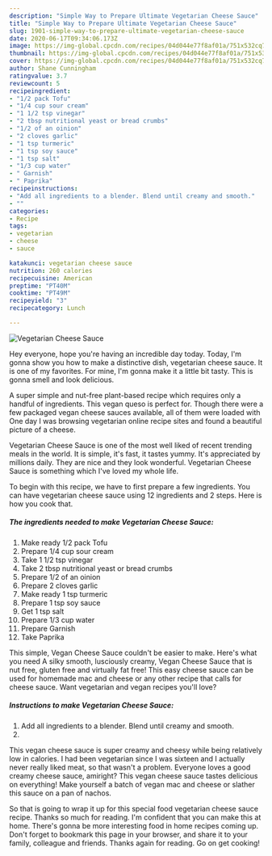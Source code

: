 ```yaml
---
description: "Simple Way to Prepare Ultimate Vegetarian Cheese Sauce"
title: "Simple Way to Prepare Ultimate Vegetarian Cheese Sauce"
slug: 1901-simple-way-to-prepare-ultimate-vegetarian-cheese-sauce
date: 2020-06-17T09:34:06.173Z
image: https://img-global.cpcdn.com/recipes/04d044e77f8af01a/751x532cq70/vegetarian-cheese-sauce-recipe-main-photo.jpg
thumbnail: https://img-global.cpcdn.com/recipes/04d044e77f8af01a/751x532cq70/vegetarian-cheese-sauce-recipe-main-photo.jpg
cover: https://img-global.cpcdn.com/recipes/04d044e77f8af01a/751x532cq70/vegetarian-cheese-sauce-recipe-main-photo.jpg
author: Shane Cunningham
ratingvalue: 3.7
reviewcount: 5
recipeingredient:
- "1/2 pack Tofu"
- "1/4 cup sour cream"
- "1 1/2 tsp vinegar"
- "2 tbsp nutritional yeast or bread crumbs"
- "1/2 of an oinion"
- "2 cloves garlic"
- "1 tsp turmeric"
- "1 tsp soy sauce"
- "1 tsp salt"
- "1/3 cup water"
- " Garnish"
- " Paprika"
recipeinstructions:
- "Add all ingredients to a blender. Blend until creamy and smooth."
- ""
categories:
- Recipe
tags:
- vegetarian
- cheese
- sauce

katakunci: vegetarian cheese sauce 
nutrition: 260 calories
recipecuisine: American
preptime: "PT40M"
cooktime: "PT49M"
recipeyield: "3"
recipecategory: Lunch

---
```



![Vegetarian Cheese Sauce](https://img-global.cpcdn.com/recipes/04d044e77f8af01a/751x532cq70/vegetarian-cheese-sauce-recipe-main-photo.jpg)

Hey everyone, hope you're having an incredible day today. Today, I'm gonna show you how to make a distinctive dish, vegetarian cheese sauce. It is one of my favorites. For mine, I'm gonna make it a little bit tasty. This is gonna smell and look delicious.

A super simple and nut-free plant-based recipe which requires only a handful of ingredients. This vegan queso is perfect for. Though there were a few packaged vegan cheese sauces available, all of them were loaded with One day I was browsing vegetarian online recipe sites and found a beautiful picture of a cheese.

Vegetarian Cheese Sauce is one of the most well liked of recent trending meals in the world. It is simple, it's fast, it tastes yummy. It's appreciated by millions daily. They are nice and they look wonderful. Vegetarian Cheese Sauce is something which I've loved my whole life.


To begin with this recipe, we have to first prepare a few ingredients. You can have vegetarian cheese sauce using 12 ingredients and 2 steps. Here is how you cook that.

<!--inarticleads1-->

##### The ingredients needed to make Vegetarian Cheese Sauce:

1. Make ready 1/2 pack Tofu
1. Prepare 1/4 cup sour cream
1. Take 1 1/2 tsp vinegar
1. Take 2 tbsp nutritional yeast or bread crumbs
1. Prepare 1/2 of an oinion
1. Prepare 2 cloves garlic
1. Make ready 1 tsp turmeric
1. Prepare 1 tsp soy sauce
1. Get 1 tsp salt
1. Prepare 1/3 cup water
1. Prepare  Garnish
1. Take  Paprika


This simple, Vegan Cheese Sauce couldn&#39;t be easier to make. Here&#39;s what you need A silky smooth, lusciously creamy, Vegan Cheese Sauce that is nut free, gluten free and virtually fat free! This easy cheese sauce can be used for homemade mac and cheese or any other recipe that calls for cheese sauce. Want vegetarian and vegan recipes you&#39;ll love? 

<!--inarticleads2-->

##### Instructions to make Vegetarian Cheese Sauce:

1. Add all ingredients to a blender. Blend until creamy and smooth.
1. 


This vegan cheese sauce is super creamy and cheesy while being relatively low in calories. I had been vegetarian since I was sixteen and I actually never really liked meat, so that wasn&#39;t a problem. Everyone loves a good creamy cheese sauce, amiright? This vegan cheese sauce tastes delicious on everything! Make yourself a batch of vegan mac and cheese or slather this sauce on a pan of nachos. 

So that is going to wrap it up for this special food vegetarian cheese sauce recipe. Thanks so much for reading. I'm confident that you can make this at home. There's gonna be more interesting food in home recipes coming up. Don't forget to bookmark this page in your browser, and share it to your family, colleague and friends. Thanks again for reading. Go on get cooking!
